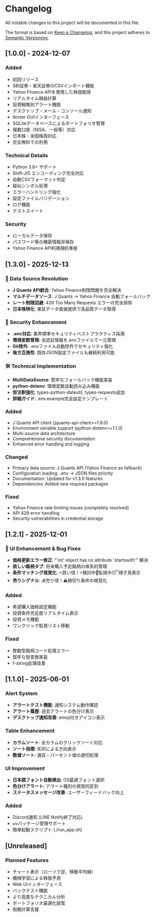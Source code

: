 # Changelog

All notable changes to this project will be documented in this file.

The format is based on [Keep a Changelog](https://keepachangelog.com/en/1.0.0/),
and this project adheres to [Semantic Versioning](https://semver.org/spec/v2.0.0.html).

## [1.0.0] - 2024-12-07

### Added
- 初回リリース
- SBI証券・楽天証券のCSVインポート機能
- Yahoo Finance APIを使用した株価取得
- リアルタイム損益計算
- 投資戦略別アラート機能
- デスクトップ・メール・コンソール通知
- tkinter GUIインターフェース
- SQLiteデータベースによるポートフォリオ管理
- 複数口座（NISA、一般等）対応
- 日本株・米国株両対応
- 完全無料での利用

### Technical Details
- Python 3.8+ サポート
- Shift-JIS エンコーディング完全対応
- 自動CSVフォーマット判定
- 疑似シンボル処理
- エラーハンドリング強化
- 設定ファイルバリデーション
- ログ機能
- テストスイート

### Security
- ローカルデータ保存
- パスワード等の機密情報非保存
- Yahoo Finance API利用規約準拠

## [1.3.0] - 2025-12-13

### 🔄 Data Source Revolution
- **J Quants API統合**: Yahoo Finance制限問題を完全解決
- **マルチデータソース**: J Quants → Yahoo Finance 自動フォールバック
- **レート制限回避**: 429 Too Many Requests エラーの完全排除
- **日本株特化**: 東証データ直接提供で高品質データ取得

### 🔐 Security Enhancement  
- **.env対応**: 業界標準セキュリティベストプラクティス採用
- **環境変数管理**: 全認証情報を.envファイルで一元管理
- **Git除外**: .envファイル自動除外でセキュリティ強化
- **後方互換性**: 既存JSON設定ファイルも継続利用可能

### 🛠️ Technical Implementation
- **MultiDataSource**: 堅牢なフォールバック機能実装
- **python-dotenv**: 環境変数自動読み込み機能
- **型注釈強化**: types-python-dateutil, types-requests追加
- **詳細ガイド**: .env.example完全設定テンプレート

### Added
- J Quants API client (jquants-api-client>=1.8.0)
- Environment variable support (python-dotenv>=1.1.0) 
- Multi-source data architecture
- Comprehensive security documentation
- Enhanced error handling and logging

### Changed
- Primary data source: J Quants API (Yahoo Finance as fallback)
- Configuration loading: .env → JSON files priority
- Documentation: Updated for v1.3.0 features
- Dependencies: Added new required packages

### Fixed
- Yahoo Finance rate limiting issues (completely resolved)
- API 429 error handling
- Security vulnerabilities in credential storage

## [1.2.1] - 2025-12-01

### 🎯 UI Enhancement & Bug Fixes
- **価格更新エラー修正**: "'int' object has no attribute 'startswith'" 解決
- **欲しい銘柄タブ**: 将来購入予定銘柄の体系的管理
- **条件マッチング視覚化**: 🔥買い頃！⚡検討中👀監視中😴様子見表示
- **売りシグナル**: 💰売り頃！⚠️損切り条件の視覚化

### Added
- 希望購入価格設定機能
- 投資条件充足度リアルタイム表示
- 投資メモ機能
- ワンクリック監視リスト移動

### Fixed
- 整数型銘柄コード処理エラー
- 堅牢な型変換実装
- f-string処理改善

## [1.1.0] - 2025-06-01

### Alert System
- **アラートテスト機能**: 通知システム動作確認
- **アラート履歴**: 過去アラートの色分け表示
- **デスクトップ通知改善**: emoji付きアイコン表示

### Table Enhancement
- **カラムソート**: 全カラムのクリックソート対応
- **ソート指標**: 矢印による方向表示
- **数値ソート**: 通貨・パーセント値の適切処理

### UI Improvement
- **日本語フォント自動検出**: OS最適フォント選択
- **色分けアラート**: アラート種別の視覚的区別
- **ステータスメッセージ改善**: ユーザーフィードバック向上

### Added
- Discord通知 (LINE Notify終了対応)
- uvパッケージ管理サポート
- 簡単起動スクリプト (./run_app.sh)

## [Unreleased]

### Planned Features
- チャート表示（ローソク足、移動平均線）
- 機械学習による株価予測
- Web UIインターフェース
- バックテスト機能
- より高度なテクニカル分析
- ポートフォリオ最適化提案
- 税務計算支援